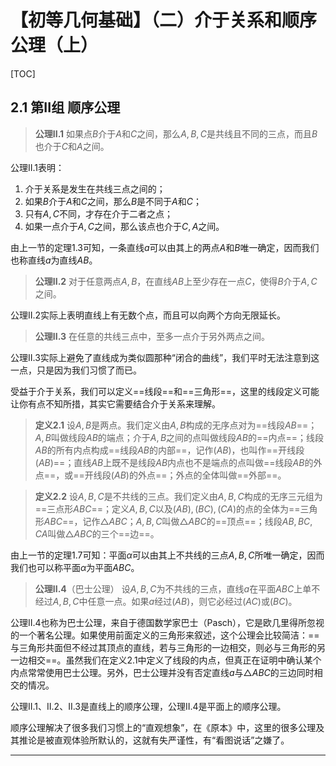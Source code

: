 # 【初等几何基础】（二）介于关系和顺序公理（上）

[TOC]

## 2.1 第II组 顺序公理

> **公理II.1** 如果点$B$介于$A$和$C$之间，那么$A,B,C$是共线且不同的三点，而且$B$也介于$C$和$A$之间。

公理II.1表明：

1.  介于关系是发生在共线三点之间的；
2.  如果$B$介于$A$和$C$之间，那么$B$是不同于$A$和$C$；
3.  只有$A,C$不同，才存在介于二者之点；
4.  如果一点介于$A,C$之间，那么该点也介于$C,A$之间。

由上一节的定理1.3可知，一条直线$a$可以由其上的两点$A$和$B$唯一确定，因而我们也称直线$a$为直线$AB$。

> **公理II.2** 对于任意两点$A,B$，在直线$AB$上至少存在一点$C$，使得$B$介于$A,C$之间。

公理II.2实际上表明直线上有无数个点，而且可以向两个方向无限延长。

> **公理II.3** 在任意的共线三点中，至多一点介于另外两点之间。

公理II.3实际上避免了直线成为类似圆那种“闭合的曲线”，我们平时无法注意到这一点，只是因为我们习惯了而已。

受益于介于关系，我们可以定义==线段==和==三角形==，这里的线段定义可能让你有点不知所措，其实它需要结合介于关系来理解。

> **定义2.1** 设$A,B$是两点。我们定义由$A,B$构成的无序点对为==线段$AB$==；$A,B$叫做线段$AB$的端点；介于$A,B$之间的点叫做线段$AB$的==内点==；线段$AB$的所有内点构成==线段$AB$的内部==，记作$(AB)$，也叫作==开线段$(AB)$==；直线$AB$上既不是线段$AB$内点也不是端点的点叫做==线段$AB$的外点==，或==开线段$(AB)$的外点==；外点的全体叫做==外部==。

> **定义2.2** 设$A,B,C$是不共线的三点。我们定义由$A,B,C$构成的无序三元组为==三点形$ABC$==；定义$A,B,C$以及$(AB),(BC),(CA)$的点的全体为==三角形$ABC$==，记作$\triangle ABC$；$A,B,C$叫做$\triangle ABC$的==顶点==；线段$AB,BC,CA$叫做$\triangle ABC$的三个==边==。

由上一节的定理1.7可知：平面$\alpha$可以由其上不共线的三点$A,B,C$所唯一确定，因而我们也可以称平面$\alpha$为平面$ABC$。

> **公理II.4**（巴士公理） 设$A,B,C$为不共线的三点，直线$a$在平面$ABC$上单不经过$A,B,C$中任意一点。如果$a$经过$(AB)$，则它必经过$(AC)$或$(BC)$。

公理II.4也称为巴士公理，来自于德国数学家巴士（Pasch），它是欧几里得所忽视的一个著名公理。如果使用前面定义的三角形来叙述，这个公理会比较简洁：==与三角形共面但不经过其顶点的直线，若与三角形的一边相交，则必与三角形的另一边相交==。虽然我们在定义2.1中定义了线段的内点，但真正在证明中确认某个内点常常使用巴士公理。另外，巴士公理并没有否定直线$a$与$\triangle ABC$的三边同时相交的情况。

公理II.1、II.2、II.3是直线上的顺序公理，公理II.4是平面上的顺序公理。

顺序公理解决了很多我们习惯上的“直观想象”，在《原本》中，这里的很多公理及其推论是被直观体验所默认的，这就有失严谨性，有“看图说话”之嫌了。

---